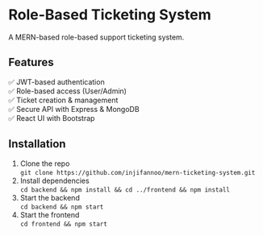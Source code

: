 # Role-Based Ticketing System

A MERN-based role-based support ticketing system.

## Features
✅ JWT-based authentication  
✅ Role-based access (User/Admin)  
✅ Ticket creation & management  
✅ Secure API with Express & MongoDB  
✅ React UI with Bootstrap  

## Installation
1. Clone the repo  
   `git clone https://github.com/injifannoo/mern-ticketing-system.git`
2. Install dependencies  
   `cd backend && npm install && cd ../frontend && npm install`
3. Start the backend  
   `cd backend && npm start`
4. Start the frontend  
   `cd frontend && npm start`
